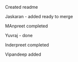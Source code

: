 Created readme

Jaskaran - added ready to merge







MAnpreet completed






Yuvraj - done




Inderpreet completed



Vipandeep added
